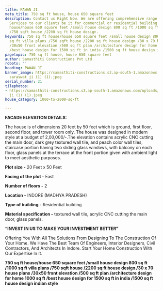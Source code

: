 ```yaml
---
title: PAWAN JI
meta_title: 750 sq ft house, house 650 square feet
description: Contact us Right Now. We are offering comprehensive range Civil Construction
  Services to our clients be it for commercial or residential building. 750 sq ft
  house/house 650 square feet /small house design 800 sq ft /1000 sq ft villa plans
  /750 sqft house /2200 sq ft house design.
keywords: 750 sq ft house/house 650 square feet /small house design 800 sq ft /1000
  sq ft villa plans /750 sqft house /2200 sq ft house design /30 x 70 house plans
  /30x50 front elevation /500 sq ft plan /architecture design for home 1000 sq ft
  /best house design for 1500 sq ft in india /1500 sq ft house design indian style
pagetopic: 750 sq ft house, house 650 square feet
author: Samasthiti Constructions Pvt Ltd
robots: ''
heading: PAWAN JI
banner_image: https://samasthiti-constructions.s3.ap-south-1.amazonaws.com/uploads/pawn
  saraswat ji (1) (1).jpeg
serial_number: 21
tilephotos:
- https://samasthiti-constructions.s3.ap-south-1.amazonaws.com/uploads/pawn saraswat
  ji (1) (1).jpeg
house_category: 1000-to-2000-sq-ft

---
```

**FACADE ELEVATION DETAILS:**

The house is of dimensions 20 feet by 50 feet which is ground, first floor, second floor, and tower room only. The house was designed in modern style at a budget of 2,00,000/-.The elevation contains acrylic CNC cutting the main door, dark grey textured wall tile, and peach color wall tiles, staircase portion having two sliding glass windows, with balcony on each floor, glass panels at the terrace at the front portion given with ambient light to meet aesthetic purposes.

**Plot size -** 20 Feet x 50 Feet

**Facing of the plot -** East

**Number of floors -** 2

**Location -** INDORE (MADHYA PRADESH)

**Type of building -** Residential building

**Material specification -** textured wall tile, acrylic CNC cutting the main door, glass panels.

**“INVEST IN US TO MAKE YOUR INVESTMENT BETTER”**

Offering You With All The Solutions From Designing To The Construction Of Your Home. We Have The Best Team Of Engineers, Interior Designers, Civil Contractors, And Architects In Indore. Start Your Home Construction With Our Expertise In It.

**750 sq ft house/house 650 square feet /small house design 800 sq ft /1000 sq ft villa plans /750 sqft house /2200 sq ft house design /30 x 70 house plans /30x50 front elevation /500 sq ft plan /architecture design for home 1000 sq ft /best house design for 1500 sq ft in india /1500 sq ft house design indian style**